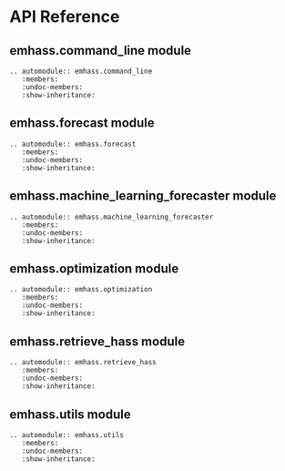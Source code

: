 # API Reference

## emhass.command_line module

```{eval-rst}
.. automodule:: emhass.command_line
   :members:
   :undoc-members:
   :show-inheritance:
```

## emhass.forecast module

```{eval-rst}
.. automodule:: emhass.forecast
   :members:
   :undoc-members:
   :show-inheritance:
```

## emhass.machine_learning_forecaster module

```{eval-rst}
.. automodule:: emhass.machine_learning_forecaster
   :members:
   :undoc-members:
   :show-inheritance:
```

## emhass.optimization module

```{eval-rst}
.. automodule:: emhass.optimization
   :members:
   :undoc-members:
   :show-inheritance:
```

## emhass.retrieve_hass module

```{eval-rst}
.. automodule:: emhass.retrieve_hass
   :members:
   :undoc-members:
   :show-inheritance:
```

## emhass.utils module

```{eval-rst}
.. automodule:: emhass.utils
   :members:
   :undoc-members:
   :show-inheritance:
```
